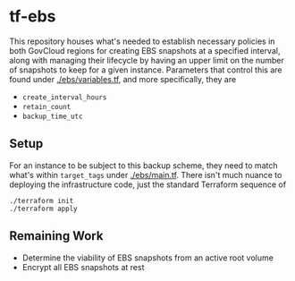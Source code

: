 # tf-ebs
This repository houses what's needed to establish necessary policies in both GovCloud regions for creating EBS snapshots at a specified interval, along with managing their lifecycle by having an upper limit on the number of snapshots to keep for a given instance.  Parameters that control this are found under [./ebs/variables.tf](./ebs/variables.tf), and more specifically, they are
* `create_interval_hours`
* `retain_count`
* `backup_time_utc`

## Setup
For an instance to be subject to this backup scheme, they need to match what's within `target_tags` under [./ebs/main.tf](./ebs/main.tf).  There isn't much nuance to deploying the infrastructure code, just the standard Terraform sequence of
```
./terraform init
./terraform apply
```

## Remaining Work
* Determine the viability of EBS snapshots from an active root volume
* Encrypt all EBS snapshots at rest